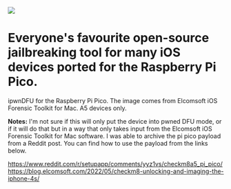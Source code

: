 ![](https://raw.githubusercontent.com/axi0mX/ipwndfu/master/repo/ipwndfu.png)
# Everyone's favourite open-source jailbreaking tool for many iOS devices ported for the Raspberry Pi Pico.

ipwnDFU for the Raspberry Pi Pico. The image comes from Elcomsoft iOS Forensic Toolkit for Mac. A5 devices only.

**Notes:**
I'm not sure if this will only put the device into pwned DFU mode, or if it will do that but in a way that only takes input from the Elcomsoft iOS Forensic Toolkit for Mac software. I was able to archive the pi pico payload from a Reddit post. You can find how to use the payload from the links below.

https://www.reddit.com/r/setupapp/comments/yyz1vs/checkm8a5_pi_pico/
https://blog.elcomsoft.com/2022/05/checkm8-unlocking-and-imaging-the-iphone-4s/
